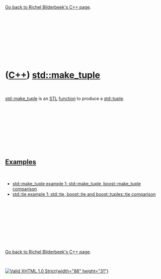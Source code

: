 

[Go back to Richel Bilderbeek's C++ page](Cpp.htm).

 

 

 

 

 

([C++](Cpp.htm)) [std::make\_tuple](CppStdMake_tuple.htm)
=========================================================

 

[std::make\_tuple](CppStdMake_tuple.htm) is an [STL](CppStl.htm)
[function](CppFunction.htm) to produce a [std::tuple](CppStdTuple.htm).

 

 

 

 

 

[Examples](CppExample.htm)
--------------------------

 

-   [std::make\_tuple example 1: std::make\_tuple, boost::make\_tuple
    comparison](CppStdMake_tupleExample.htm)
-   [std::tie example 1: std::tie, boost::tie and boost::tuples::tie
    comparison](CppStdTieExample.htm)

 

 

 

 

 

[Go back to Richel Bilderbeek's C++ page](Cpp.htm).



 

[![Valid XHTML 1.0 Strict](valid-xhtml10.png){width="88"
height="31"}](http://validator.w3.org/check?uri=referer)
